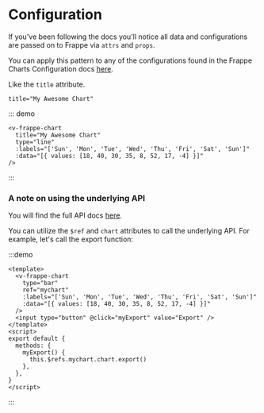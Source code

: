 # Configuration

If you've been following the docs you'll notice all data and configurations are passed on to Frappe via `attrs` and `props`.

You can apply this pattern to any of the configurations found in the Frappe Charts Configuration docs [here](https://frappe.io/charts/docs/reference/configuration#data).

Like the `title` attribute.

```vue
title="My Awesome Chart"
```

::: demo

```vue
<v-frappe-chart
  title="My Awesome Chart"
  type="line"
  :labels="['Sun', 'Mon', 'Tue', 'Wed', 'Thu', 'Fri', 'Sat', 'Sun']"
  :data="[{ values: [18, 40, 30, 35, 8, 52, 17, -4] }]"
/>
```

:::

### A note on using the underlying API

You will find the full API docs [here](https://frappe.io/charts/docs/reference/api).

You can utilize the `$ref` and `chart` attributes to call the underlying API. For example, let's call the export function:

:::demo

```vue
<template>
  <v-frappe-chart
    type="bar"
    ref="mychart"
    :labels="['Sun', 'Mon', 'Tue', 'Wed', 'Thu', 'Fri', 'Sat', 'Sun']"
    :data="[{ values: [18, 40, 30, 35, 8, 52, 17, -4] }]"
  />
  <input type="button" @click="myExport" value="Export" />
</template>
<script>
export default {
  methods: {
    myExport() {
      this.$refs.mychart.chart.export()
    },
  },
}
</script>
```

:::
